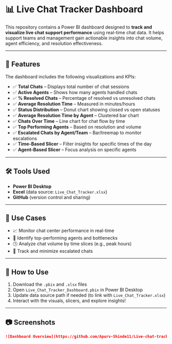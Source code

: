 # 📊 Live Chat Tracker Dashboard

This repository contains a Power BI dashboard designed to **track and visualize live chat support performance** using real-time chat data. It helps support teams and management gain actionable insights into chat volume, agent efficiency, and resolution effectiveness.

---

## 📌 Features

The dashboard includes the following visualizations and KPIs:

- ✅ **Total Chats** – Displays total number of chat sessions
- ✅ **Active Agents** – Shows how many agents handled chats
- ✅ **% Resolved Chats** – Percentage of resolved vs unresolved chats
- ✅ **Average Resolution Time** – Measured in minutes/hours
- ✅ **Status Distribution** – Donut chart showing closed vs open statuses
- ✅ **Average Resolution Time by Agent** – Clustered bar chart
- ✅ **Chats Over Time** – Line chart for chat flow by time
- ✅ **Top Performing Agents** – Based on resolution and volume
- ✅ **Escalated Chats by Agent/Team** – Bar/treemap to monitor escalations
- ✅ **Time-Based Slicer** – Filter insights for specific times of the day
- ✅ **Agent-Based Slicer** – Focus analysis on specific agents

---

## 🛠️ Tools Used

- **Power BI Desktop**
- **Excel** (data source: `Live_Chat_Tracker.xlsx`)
- **GitHub** (version control and sharing)

---

## 🧠 Use Cases

- 📈 Monitor chat center performance in real-time
- 🎯 Identify top-performing agents and bottlenecks
- 🕓 Analyze chat volume by time slices (e.g., peak hours)
- 🚨 Track and minimize escalated chats

---

## 🚀 How to Use

1. Download the `.pbix` and `.xlsx` files
2. Open `Live_Chat_Tracker_Dashboard.pbix` in Power BI Desktop
3. Update data source path if needed (to link with `Live_Chat_Tracker.xlsx`)
4. Interact with the visuals, slicers, and explore insights!

---

## 📷 Screenshots 

```markdown
![Dashboard Overview](https://github.com/Apurv-Shinde11/Live-chat-tracker-dashboard/blob/main/Screenshot%202025-08-03%20134404.png)
